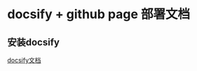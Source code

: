 # docsify + github page 部署文档

## 安装docsify

[docsify文档](https://docsify.js.org/#/zh-cn/quickstart)

